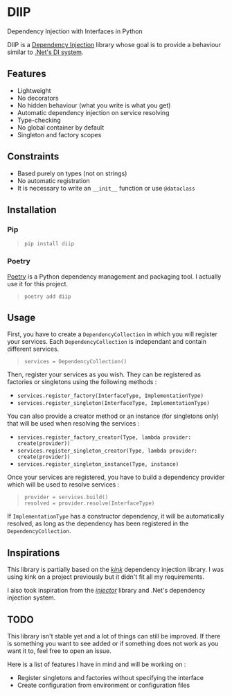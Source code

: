 # DIIP

Dependency Injection with Interfaces in Python

DIIP is a [Dependency Injection](https://en.wikipedia.org/wiki/Dependency_injection) library whose goal is to provide a behaviour similar to [.Net's DI system](https://learn.microsoft.com/en-us/dotnet/core/extensions/dependency-injection).


## Features

 - Lightweight
 - No decorators
 - No hidden behaviour (what you write is what you get)
 - Automatic dependency injection on service resolving
 - Type-checking
 - No global container by default
 - Singleton and factory scopes


## Constraints

 - Based purely on types (not on strings)
 - No automatic registration
 - It is necessary to write an `__init__` function or use `@dataclass`


## Installation

### Pip

> `pip install diip`

### Poetry

[Poetry](https://python-poetry.org/) is a Python dependency management and packaging tool. I actually use it for this project.

> `poetry add diip`


## Usage

First, you have to create a `DependencyCollection` in which you will register your services. Each `DependencyCollection` is independant and contain different services.

> `services = DependencyCollection()`

Then, register your services as you wish. They can be registered as factories or singletons using the following methods :

 - `services.register_factory(InterfaceType, ImplementationType)`
 - `services.register_singleton(InterfaceType, ImplementationType)`

You can also provide a creator method or an instance (for singletons only) that will be used when resolving the services :

 - `services.register_factory_creator(Type, lambda provider: create(provider))`
 - `services.register_singleton_creator(Type, lambda provider: create(provider))`
 - `services.register_singleton_instance(Type, instance)`

Once your services are registered, you have to build a dependency provider which will be used to resolve services : 

> `provider = services.build()`<br/>
> `resolved = provider.resolve(InterfaceType)`

If `ImplementationType` has a constructor dependency, it will be automatically resolved, as long as the dependency has been registered in the `DependencyCollection`.


## Inspirations

This library is partially based on the [*kink*](https://pypi.org/project/kink/) dependency injection library. I was using kink on a project previously but it didn't fit all my requirements.

I also took inspiration from the [*injector*](https://pypi.org/project/injector/) library and .Net's dependency injection system.


## TODO

This library isn't stable yet and a lot of things can still be improved.
If there is something you want to see added or if something does not work as you want it to, feel free to open an issue.

Here is a list of features I have in mind and will be working on :

 - Register singletons and factories without specifying the interface
 - Create configuration from environment or configuration files

